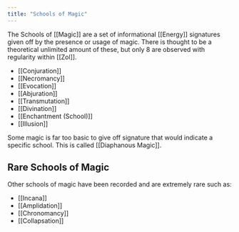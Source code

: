 ```yaml
---
title: "Schools of Magic"
---
```

The Schools of [[Magic]] are a set of informational [[Energy]] signatures given off by the presence or usage of magic. There is thought to be a theoretical unlimited amount of these, but only 8 are observed with regularity within [[Zol]].
- [[Conjuration]]
- [[Necromancy]]
- [[Evocation]]
- [[Abjuration]]
- [[Transmutation]]
- [[Divination]]
- [[Enchantment (School)]]
- [[Illusion]]

Some magic is far too basic to give off  signature that would indicate a specific school. This is called [[Diaphanous Magic]].

## Rare Schools of Magic
Other schools of magic have been recorded and are extremely rare such as: 
- [[Incana]]
- [[Amplidation]]
- [[Chronomancy]]
- [[Collapsation]]